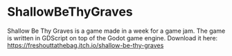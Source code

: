 # ShallowBeThyGraves

Shallow Be Thy Graves is a game made in a week for a game jam. The game is written in GDScript on top of the Godot game engine. Download it here: https://freshouttathebag.itch.io/shallow-be-thy-graves
